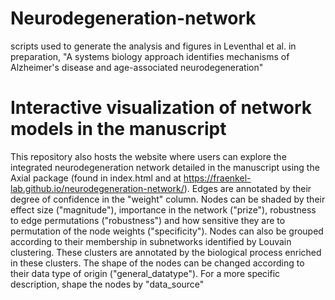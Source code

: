# Neurodegeneration-network
scripts used to generate the analysis and figures in Leventhal et al. in preparation, "A systems biology approach identifies mechanisms of Alzheimer's disease and age-associated neurodegeneration"

# Interactive visualization of network models in the manuscript
This repository also hosts the website where users can explore the integrated neurodegeneration network detailed in the manuscript using the Axial package (found in index.html and at https://fraenkel-lab.github.io/neurodegeneration-network/). Edges are annotated by their degree of confidence in the "weight" column. Nodes can be shaded by their effect size ("magnitude"), importance in the network ("prize"), robustness to edge permutations ("robustness") and how sensitive they are to permutation of the node weights ("specificity"). Nodes can also be grouped according to their membership in subnetworks identified by Louvain clustering. These clusters are annotated by the biological process enriched in these clusters. The shape of the nodes can be changed according to their data type of origin ("general_datatype"). For a more specific description, shape the nodes by "data_source"
